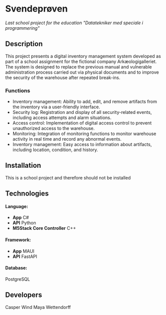 # Svendeprøven
*Last school project for the education "Datatekniker med speciale i programmering"*

## Description
This project presents a digital inventory management system developed as part of a school assignment for the fictional company Arkæologigalleriet.  
The system is designed to replace the previous manual and vulnerable administration process carried out via physical documents and to improve the security of the warehouse after repeated break-ins.

### Functions
* Inventory management: Ability to add, edit, and remove artifacts from the inventory via a user-friendly interface.  
* Security log: Registration and display of all security-related events, including access attempts and alarm situations.  
* Access control: Implementation of digital access control to prevent unauthorized access to the warehouse.  
* Monitoring: Integration of monitoring functions to monitor warehouse activity in real time and record any abnormal events.  
* Inventory management: Easy access to information about artifacts, including location, condition, and history.  

## Installation
This is a school project and therefore should not be installed

## Technologies
#### Language:  
* **App** C#  
* **API** Python  
* **M5Stack Core Controller** C++  

#### Framework:  
* **App** MAUI  
* **API** FastAPI  

#### Database:  
PostgreSQL

## Developers
Casper Wind
Maya Wettendorff
